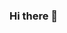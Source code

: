 ### Hi there 👋

<!--
**ravipandeydu/ravipandeydu** is a ✨ _special_ ✨ repository because its `README.md` (this file) appears on your GitHub profile.

Here are some ideas to get you started:

- 🔭 I’m currently working on backend
- 🌱 I’m currently learning Redux
- 👯 I’m looking to collaborate on ...
- 🤔 I’m looking for help with ...
- 💬 Ask me about javascipt
- 📫 How to reach me: 8383013938
- 😄 Pronouns: ...
- ⚡ Fun fact: ...
-->
